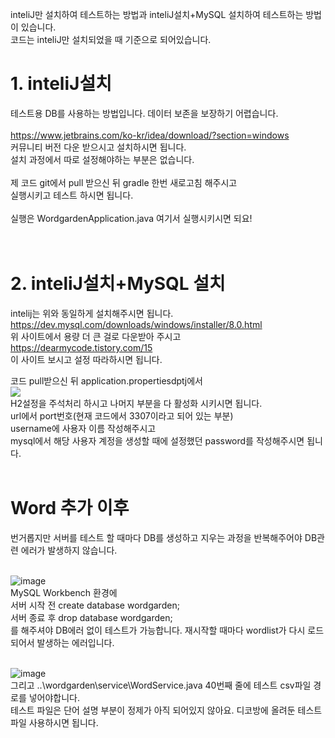 inteliJ만 설치하여 테스트하는 방법과 inteliJ설치+MySQL 설치하여 테스트하는 방법이 있습니다. </br>
코드는 inteliJ만 설치되었을 때 기준으로 되어있습니다. 
</br>
# 1. inteliJ설치
테스트용 DB를 사용하는 방법입니다. 데이터 보존을 보장하기 어렵습니다. </br>
</br>
https://www.jetbrains.com/ko-kr/idea/download/?section=windows
</br>
커뮤니티 버전 다운 받으시고 설치하시면 됩니다.</br>
설치 과정에서 따로 설정해야하는 부분은 없습니다.</br>
</br>
제 코드 git에서 pull 받으신 뒤 gradle 한번 새로고침 해주시고</br>
실행시키고 테스트 하시면 됩니다.</br>
</br>
실행은 WordgardenApplication.java 여기서 실행시키시면 되요!</br></br></br>
# 2. inteliJ설치+MySQL 설치
intelij는 위와 동일하게 설치해주시면 됩니다. 
</br>
https://dev.mysql.com/downloads/windows/installer/8.0.html
</br>
위 사이트에서 용량 더 큰 걸로 다운받아 주시고
</br>
https://dearmycode.tistory.com/15
</br>
이 사이트 보시고 설정 따라하시면 됩니다.

코드 pull받으신 뒤 application.propertiesdptj에서 </br>
![](https://velog.velcdn.com/images/jiw0707/post/c33f899a-37d7-4bd7-b959-5fd0df5fcaa5/image.png)
</br>
H2설정을 주석처리 하시고 나머지 부분을 다 활성화 시키시면 됩니다.</br>
url에서 port번호(현재 코드에서 3307이라고 되어 있는 부분)</br>
username에 사용자 이름 작성해주시고</br>
mysql에서 해당 사용자 계정을 생성할 때에 설정했던 password를 작성해주시면 됩니다.</br></br>

# Word 추가 이후 
번거롭지만 서버를 테스트 할 때마다 DB를 생성하고 지우는 과정을 반복해주어야 DB관련 에러가 발생하지 않습니다.</br></br>

![image](https://github.com/user-attachments/assets/1b83c1b6-a0a3-459e-b42c-fd800eb3d1db)
</br>
MySQL Workbench 환경에</br>
서버 시작 전 create database wordgarden;</br>
서버 종료 후 drop database wordgarden;</br>
를 해주셔야 DB에러 없이 테스트가 가능합니다.
재시작할 때마다 wordlist가 다시 로드 되어서 발생하는 에러입니다.</br></br>

![image](https://github.com/user-attachments/assets/4f30710c-b7d6-4791-a4bc-647c9ded9957)
</br>
그리고 ..\wordgarden\service\WordService.java 40번째 줄에 테스트 csv파일 경로를 넣어야합니다.</br>
테스트 파일은 단어 설명 부분이 정제가 아직 되어있지 않아요. 디코방에 올려둔 테스트 파일 사용하시면 됩니다.
